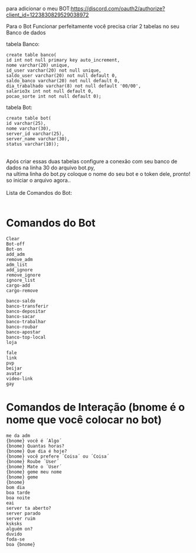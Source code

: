 para adicionar o meu BOT:https://discord.com/oauth2/authorize?client_id=1223830829529038972

Para o Bot Funcionar perfeitamente você precisa criar 2 tabelas no seu Banco de dados

tabela Banco:

```
create table banco(
id int not null primary key auto_increment,
nome varchar(20) unique,
id_user varchar(20) not null unique,
saldo_user varchar(20) not null default 0,
saldo_banco varchar(20) not null default 0,
dia_trabalhado varchar(8) not null default '00/00',
salario3x int not null default 0,
pocao_sorte int not null default 0);
```

tabela Bot:

```
create table bot(
id varchar(25),
nome varchar(30),
server_id varchar(25),
server_name varchar(30),
status varchar(10));
```
</br>
Após criar essas duas tabelas configure a conexão com seu banco de dados na linha 30 do arquivo bot.py, </br>
na ultima linha do bot.py coloque o nome do seu bot e o token dele, pronto! so iniciar o arquivo agora..</br>
</br>
Lista de Comandos do Bot:</br>
</br>

# Comandos do Bot
```
Clear
Bot-off
Bot-on
add_adm
remove_adm
adm_list
add_ignore
remove_ignore
ignore_list
cargo-add
cargo-remove

banco-saldo
banco-transferir
banco-depositar 
banco-sacar
banco-trabalhar 
banco-roubar
banco-apostar
banco-top-local 
loja

fale
link
pvp
beijar
avatar
video-link
gay
```
# Comandos de Interação (bnome é o nome que você colocar no bot)
```
me da adm
{bnome} você é ´Algo´
{bnome} Quantas horas?
{bnome} Que dia é hoje?
{bnome} você prefere ´Coisa´ ou ´Coisa´
{bnome} Roube ´User´
{bnome} Mate o ´User´
{bnome} geme meu nome
{bnome} geme
{bnome}
bom dia
boa tarde
boa noite
eai
server ta aberto?
server parado
server ruim
ksksks
alguém on?
duvido
foda-se
boa {bnome}
```
